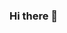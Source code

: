 <!--
<img align="right" src="https://github-readme-stats.vercel.app/api?username=nirizhe&show_icons=true&icon_color=CE1D2D&text_color=718096&bg_color=ffffff&hide_title=true" />
-->

### Hi there 👋

<!--
**jerryni/jerryni** is a ✨ _special_ ✨ repository because its `README.md` (this file) appears on your GitHub profile.

Here are some ideas to get you started:

- 🔭 I’m currently working on ...
- 🌱 I’m currently learning ...
- 👯 I’m looking to collaborate on ...
- 🤔 I’m looking for help with ...
- 💬 Ask me about ...
- 📫 How to reach me: ...
- 😄 Pronouns: ...
- ⚡ Fun fact: ...
-->

